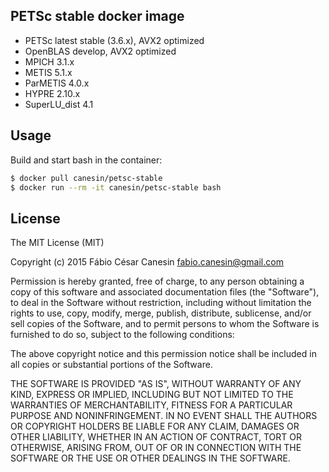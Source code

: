 ## PETSc stable docker image

- PETSc latest stable (3.6.x), AVX2 optimized
- OpenBLAS develop, AVX2 optimized
- MPICH 3.1.x
- METIS 5.1.x
- ParMETIS 4.0.x
- HYPRE 2.10.x
- SuperLU_dist 4.1

## Usage

Build and start bash in the container:
```bash
$ docker pull canesin/petsc-stable
$ docker run --rm -it canesin/petsc-stable bash
```

## License

The MIT License (MIT)

Copyright (c) 2015 Fábio César Canesin <fabio.canesin@gmail.com>

Permission is hereby granted, free of charge, to any person obtaining a copy
of this software and associated documentation files (the "Software"), to deal
in the Software without restriction, including without limitation the rights
to use, copy, modify, merge, publish, distribute, sublicense, and/or sell
copies of the Software, and to permit persons to whom the Software is
furnished to do so, subject to the following conditions:

The above copyright notice and this permission notice shall be included in all
copies or substantial portions of the Software.

THE SOFTWARE IS PROVIDED "AS IS", WITHOUT WARRANTY OF ANY KIND, EXPRESS OR
IMPLIED, INCLUDING BUT NOT LIMITED TO THE WARRANTIES OF MERCHANTABILITY,
FITNESS FOR A PARTICULAR PURPOSE AND NONINFRINGEMENT. IN NO EVENT SHALL THE
AUTHORS OR COPYRIGHT HOLDERS BE LIABLE FOR ANY CLAIM, DAMAGES OR OTHER
LIABILITY, WHETHER IN AN ACTION OF CONTRACT, TORT OR OTHERWISE, ARISING FROM,
OUT OF OR IN CONNECTION WITH THE SOFTWARE OR THE USE OR OTHER DEALINGS IN THE
SOFTWARE.
